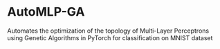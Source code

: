 # AutoMLP-GA
Automates the optimization of the topology of Multi-Layer Perceptrons using Genetic Algorithms in PyTorch for classification on MNIST dataset 
